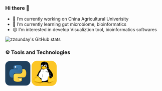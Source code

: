 ### Hi there 👋


- 🔭 I’m currently working on China Agricultural Univerisity
- 🌱 I’m currently learning gut microbiome, bioinformatics
- 😄 I’m interested in develop Visualiztion tool, bioinformatics softwares

![zzsunday's GitHub stats](https://github-readme-stats.vercel.app/api?username=zzsunday&show_icons=true&theme=radical)


### ⚙️ Tools and Technologies

<p align="left">
<!--   -->
<img align="center" src="assets/python.svg" alt="python"/>
 <img align="center" src="assets/linux.svg" alt="linux"/>
</p>
